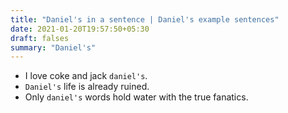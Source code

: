 ```yaml
---
title: "Daniel's in a sentence | Daniel's example sentences"
date: 2021-01-20T19:57:50+05:30
draft: falses
summary: "Daniel's"
---
```

- I love coke and jack `daniel's`.
- `Daniel's` life is already ruined.
- Only `daniel's` words hold water with the true fanatics.
                 
